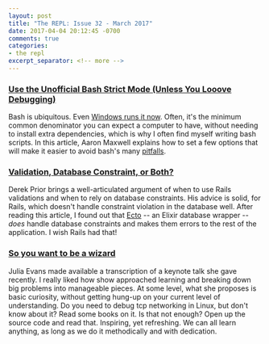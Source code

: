 ```yaml
---
layout: post
title: "The REPL: Issue 32 - March 2017"
date: 2017-04-04 20:12:45 -0700
comments: true
categories:
- the repl
excerpt_separator: <!-- more -->
---
```


### [Use the Unofficial Bash Strict Mode (Unless You Looove Debugging)][bash]

Bash is ubiquitous. Even [Windows runs it now][windows]. Often, it's the minimum common denominator you can expect a computer to have, without needing to install extra dependencies, which is why I often find myself writing bash scripts. In this article, Aaron Maxwell explains how to set a few options that will make it easier to avoid bash's many [pitfalls][pitfalls].

### [Validation, Database Constraint, or Both?][validation]

Derek Prior brings a well-articulated argument of when to use Rails validations and when to rely on database constraints. His advice is solid, for Rails, which doesn't handle constraint violation in the database well. After reading this article, I found out that [Ecto][ecto] -- an Elixir database wrapper -- *does* handle database constraints and makes them errors to the rest of the application. I wish Rails had that!

### [So you want to be a wizard][wizard]

Julia Evans made available a transcription of a keynote talk she gave recently. I really liked how show approached learning and breaking down big problems into manageable pieces. At some level, what she proposes is basic curiosity, without getting hung-up on your current level of understanding. Do you need to debug tcp networking in Linux, but don't know about it? Read some books on it. Is that not enough? Open up the source code and read that. Inspiring, yet refreshing. We can all learn anything, as long as we do it methodically and with dedication.

[bash]: http://redsymbol.net/articles/unofficial-bash-strict-mode/
[validation]: https://robots.thoughtbot.com/validation-database-constraint-or-both
[wizard]: http://jvns.ca/blog/so-you-want-to-be-a-wizard/
[windows]: https://msdn.microsoft.com/en-us/commandline/wsl/about
[pitfalls]: http://mywiki.wooledge.org/BashPitfalls
[ecto]: https://hexdocs.pm/ecto/Ecto.Changeset.html#module-validations-and-constraints
